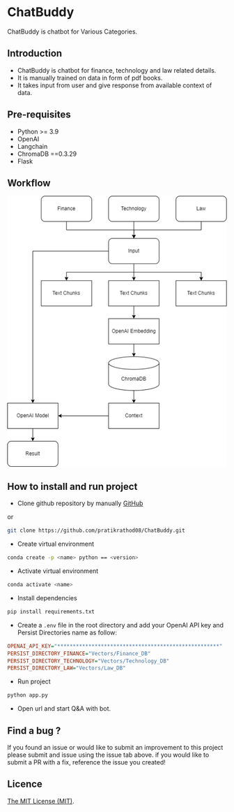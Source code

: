 # ChatBuddy

ChatBuddy is chatbot for Various Categories.

## Introduction 

- ChatBuddy is chatbot for finance, technology and law related details.
- It is manually trained on data in form of pdf books.
- It takes input from user and give response from available context of data.

## Pre-requisites

- Python >= 3.9
- OpenAI
- Langchain
- ChromaDB ==0.3.29
- Flask

## Workflow

![alt Diagram](./docs/ChatBuddy.png)

## How to install and run project

- Clone github repository by manually [GitHub](https://github.com/pratikrathod08/ChatBuddy.git)

or

```bash
git clone https://github.com/pratikrathod08/ChatBuddy.git
```
- Create virtual environment 
```bash
⁠conda create -p <name> python == <version>
```
- Activate virtual environment
```bash
conda activate <name>
```
- Install dependencies
```bash
pip install requirements.txt
```
- Create a `.env` file in the root directory and add your OpenAI API key and Persist Directories name as follow:
```ini
OPENAI_API_KEY="****************************************************"
PERSIST_DIRECTORY_FINANCE="Vectors/Finance_DB"
PERSIST_DIRECTORY_TECHNOLOGY="Vectors/Technology_DB"
PERSIST_DIRECTORY_LAW="Vectors/Law_DB"
```
- Run project 
```bash
python app.py
```
- Open url and start Q&A with bot.

## Find a bug ?

If you found an issue or would like to submit an improvement to this project please submit and issue using the issue tab above. if you would like to submit a PR with a fix, reference the issue you created!

## Licence

[The MIT License (MIT)](LICENSE).


